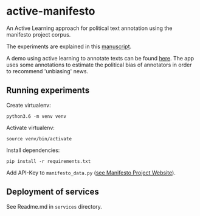 # active-manifesto
An Active Learning approach for political text annotation using the manifesto project corpus.

The experiments are explained in this [manuscript](https://github.com/felixbiessmann/active-manifesto/blob/master/manuscript/active-manifesto.pdf).

A demo using active learning to annotate texts can be found [here](http://www.rightornot.info/). The app uses some annotations to estimate the political bias of annotators in order to recommend 'unbiasing' news.

## Running experiments
Create virtualenv:

  `python3.6 -m venv venv`

Activate virtualenv:

  `source venv/bin/activate`

Install dependencies:

  `pip install -r requirements.txt`

Add API-Key to `manifesto_data.py` ([see Manifesto Project Website](https://manifestoproject.wzb.eu/information/documents/api)).

## Deployment of services

See Readme.md in `services` directory.
